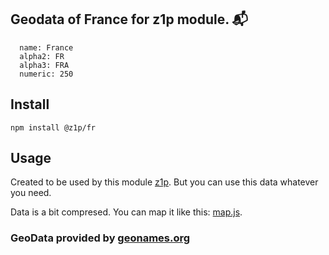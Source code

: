 
## Geodata of France for z1p module. :mailbox_with_mail:

```
  name: France
  alpha2: FR
  alpha3: FRA
  numeric: 250
```

## Install

```
npm install @z1p/fr
```

## Usage

Created to be used by this module [z1p](https://github.com/vzhufk/z1p).
But you can use this data whatever you need.

Data is a bit compresed. You can map it like this: [map.js](https://github.com/vzhufk/z1p/blob/master/src/map.js).

### GeoData provided by **[geonames.org](http://www.geonames.org/)**
